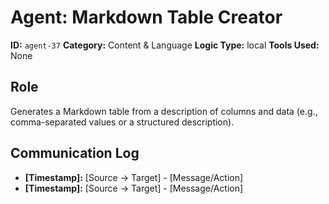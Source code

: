 # Agent: Markdown Table Creator

**ID:** `agent-37`
**Category:** Content & Language
**Logic Type:** local
**Tools Used:** None

## Role

Generates a Markdown table from a description of columns and data (e.g., comma-separated values or a structured description).

## Communication Log

*   **[Timestamp]:** [Source -> Target] - [Message/Action]
*   **[Timestamp]:** [Source -> Target] - [Message/Action]

